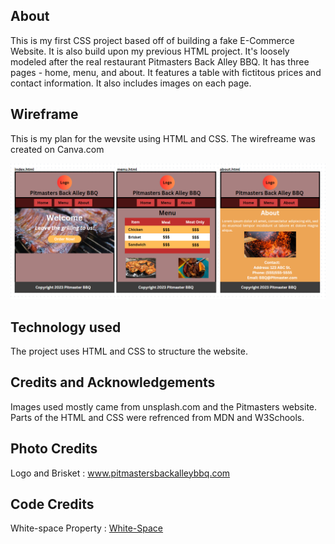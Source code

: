 <h2>About</h2>
<p>This is my first CSS project based off of building a fake E-Commerce Website. It is also build upon my previous HTML project. It's loosely modeled after the real restaurant Pitmasters Back Alley BBQ. It has three pages - home, menu, and about. It features a table with fictitous prices and contact information. It also includes images on each page.</p>
<h2>Wireframe</h2>
<p>This is my plan for the wevsite using HTML and CSS. The wirefreame was created on Canva.com</p>
<img src="pm2-wireframe.png" alt="wireframe with CSS">
<h2>Technology used</h2>
<p> The project uses HTML and CSS to structure the website.</p>
<h2>Credits and Acknowledgements</h2>
<p>Images used mostly came from unsplash.com and the Pitmasters website.<br> Parts of the HTML and CSS were refrenced from MDN and W3Schools.</p>
<h2>Photo Credits</h2>
<p>Logo and Brisket : <a href="https://pitmastersbackalleybbq.com">www.pitmastersbackalleybbq.com</a></p>
<h2>Code Credits</h2>
<p>White-space Property : <a href="https://w3schools.com/cssref/pr_text_white-space.php">White-Space</a></p>
